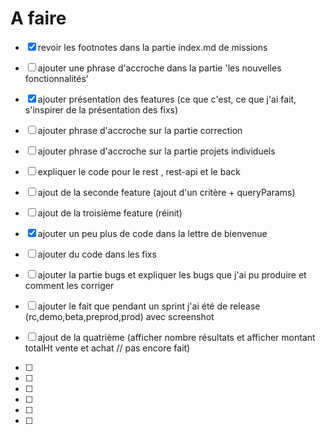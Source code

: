 # A faire

- [x] revoir les footnotes dans la partie index.md de missions
- [ ] ajouter une phrase d'accroche dans la partie 'les nouvelles fonctionnalités'
- [x] ajouter présentation des features (ce que c'est, ce que j'ai fait, s'inspirer de la présentation des fixs)
- [ ] ajouter phrase d'accroche sur la partie correction
- [ ] ajouter phrase d'accroche sur la partie projets individuels 
- [ ] expliquer le code pour le rest , rest-api et le back
- [ ] ajout de la seconde feature (ajout d'un critère + queryParams)
- [ ] ajout de la troisième feature (réinit)

- [x] ajouter un peu plus de code dans la lettre de bienvenue
- [ ] ajouter du code dans les fixs
- [ ] ajouter la partie bugs et expliquer les bugs que j'ai pu produire et comment les corriger 
- [ ] ajouter le fait que pendant un sprint j'ai été de release (rc,demo,beta,preprod,prod) avec screenshot
- [ ] ajout de la quatrième (afficher nombre résultats et afficher montant totalHt vente et achat // pas encore fait)

- [ ]
- [ ]
- [ ]
- [ ]
- [ ]
- [ ]